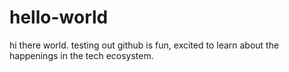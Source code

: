 # hello-world

hi there world. testing out github is fun, excited to learn about the happenings in the tech ecosystem.
